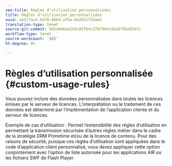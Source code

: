 ```yaml
---
seo-title: Règles d’utilisation personnalisées
title: Règles d’utilisation personnalisées
uuid: ab2c7ac5-bd78-46bd-a7be-8a3651f24ae5
translation-type: tm+mt
source-git-commit: 9d2e046ae259c05fb4c278f464c9a26795e554fc
workflow-type: tm+mt
source-wordcount: '103'
ht-degree: 0%

---
```



# Règles d’utilisation personnalisée {#custom-usage-rules}

Vous pouvez inclure des données personnalisées dans toutes les licences émises par le serveur de licences. L’interprétation ou le traitement de ces données est déterminé par l’implémentation de l’application cliente et du serveur de licences.

Exemple de cas d’utilisation : Permet l’extensibilité des règles d’utilisation en permettant la transmission sécurisée d’autres règles métier dans le cadre de la stratégie DRM Primetime et/ou de la licence de contenu. Pour des raisons de sécurité, puisque ces règles d’utilisation sont appliquées dans le code d’application client personnalisé, vous devez appliquer cette option conjointement avec l’option de liste autorisée pour les applications AIR ou les fichiers SWF de Flash Player.
